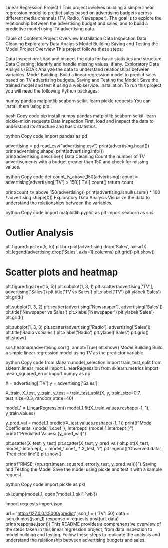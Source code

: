 Linear Regression Project 1
This project involves building a simple linear regression model to predict sales based on advertising budgets across different media channels (TV, Radio, Newspaper). The goal is to explore the relationship between the advertising budget and sales, and to build a predictive model using TV advertising data.

Table of Contents
Project Overview
Installation
Data Inspection
Data Cleaning
Exploratory Data Analysis
Model Building
Saving and Testing the Model
Project Overview
This project follows these steps:

Data Inspection: Load and inspect the data for basic statistics and structure.
Data Cleaning: Identify and handle missing values, if any.
Exploratory Data Analysis (EDA): Analyze the data to understand relationships between variables.
Model Building: Build a linear regression model to predict sales based on TV advertising budgets.
Saving and Testing the Model: Save the trained model and test it using a web service.
Installation
To run this project, you will need the following Python packages:

numpy
pandas
matplotlib
seaborn
scikit-learn
pickle
requests
You can install them using pip:

bash
Copy code
pip install numpy pandas matplotlib seaborn scikit-learn pickle-mixin requests
Data Inspection
First, load and inspect the data to understand its structure and basic statistics.

python
Copy code
import pandas as pd

advertising = pd.read_csv("advertising.csv")
print(advertising.head())
print(advertising.shape)
print(advertising.info())
print(advertising.describe())
Data Cleaning
Count the number of TV advertisements with a budget greater than 150 and check for missing values.

python
Copy code
def count_tv_above_150(advertising):
    count = advertising[advertising['TV'] > 150]['TV'].count()
    return count

print(count_tv_above_150(advertising))
print(advertising.isnull().sum() * 100 / advertising.shape[0])
Exploratory Data Analysis
Visualize the data to understand the relationships between the variables.

python
Copy code
import matplotlib.pyplot as plt
import seaborn as sns

# Outlier Analysis
plt.figure(figsize=(5, 5))
plt.boxplot(advertising.drop('Sales', axis=1))
plt.legend(advertising.drop('Sales', axis=1).columns)
plt.grid()
plt.show()

# Scatter plots and heatmap
plt.figure(figsize=(15, 5))
plt.subplot(1, 3, 1)
plt.scatter(advertising['TV'], advertising['Sales'])
plt.title('TV vs Sales')
plt.xlabel('TV')
plt.ylabel('Sales')
plt.grid()

plt.subplot(1, 3, 2)
plt.scatter(advertising['Newspaper'], advertising['Sales'])
plt.title('Newspaper vs Sales')
plt.xlabel('Newspaper')
plt.ylabel('Sales')
plt.grid()

plt.subplot(1, 3, 3)
plt.scatter(advertising['Radio'], advertising['Sales'])
plt.title('Radio vs Sales')
plt.xlabel('Radio')
plt.ylabel('Sales')
plt.grid()
plt.show()

sns.heatmap(advertising.corr(), annot=True)
plt.show()
Model Building
Build a simple linear regression model using TV as the predictor variable.

python
Copy code
from sklearn.model_selection import train_test_split
from sklearn.linear_model import LinearRegression
from sklearn.metrics import mean_squared_error
import numpy as np

X = advertising['TV']
y = advertising['Sales']

X_train, X_test, y_train, y_test = train_test_split(X, y, train_size=0.7, test_size=0.3, random_state=40)

model_1 = LinearRegression()
model_1.fit(X_train.values.reshape(-1, 1), y_train.values)

y_pred_val = model_1.predict(X_test.values.reshape(-1, 1))
print(f"Model Coefficients: {model_1.coef_}, Intercept: {model_1.intercept_}")
print(f"Predicted Values: {y_pred_val}")

plt.scatter(X_test, y_test)
plt.scatter(X_test, y_pred_val)
plt.plot(X_test, model_1.intercept_ + model_1.coef_ * X_test, 'r')
plt.legend(['Observed data', 'Predicted line'])
plt.show()

print(f"RMSE: {np.sqrt(mean_squared_error(y_test, y_pred_val))}")
Saving and Testing the Model
Save the model using pickle and test it with a sample request.

python
Copy code
import pickle as pkl

pkl.dump(model_1, open('model_1.pkl', 'wb'))

import requests
import json

url = 'http://127.0.0.1:5000/predict'
json_1 = {'TV': 50}
data = json.dumps(json_1)
response = requests.post(url, data)
print(response.json())
This README provides a comprehensive overview of the steps taken in this linear regression project, from data inspection to model building and testing. Follow these steps to replicate the analysis and understand the relationship between advertising budgets and sales.
